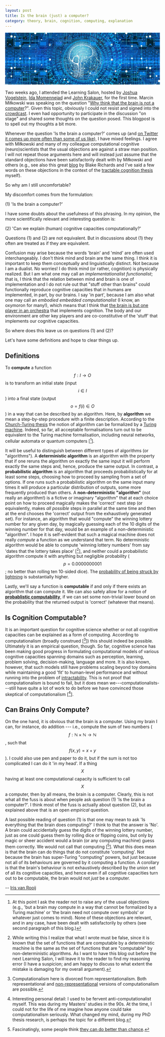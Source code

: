 ```yaml
---
layout: post
title: Is the brain (just) a computer?
category: theory, brain, cognition, computing, explanation
---
```

![brain computer](/images/braincomputer.jpg "braincomputer")

Two weeks ago, I attended the Learning Salon, hosted by [Joshua Vogelstein](https://twitter.com/neuro_data), [Ida Momennejad](https://twitter.com/criticalneuro) and [John Krakauer](https://twitter.com/blamlab), for the first time. Marcin Mi&#322;kowski was speaking on the question "[Why think that the brain is not a computer](https://philpapers.org/rec/MIKWTT)?". Given this topic, obviously I could not resist and signed into the [crowdcast](https://www.crowdcast.io/e/learningsalon/5). I even had opportunity to participate in the discussion "on stage" and shared some thoughts on the question posed. This blogpost is to spell out my thoughts a bit more.



Whenever the question 'Is the brain a computer?' comes up (and [on Twitter it comes up more often than some of us like](https://twitter.com/IrisVanRooij/status/1026498652892790785?s=20)), I have mixed feelings. I agree with Mi&#322;kowski and many of my colleague computational cognitive (neuro)scientists that the usual objections are against a straw man position. I will not repeat those arguments here and will instead just assume that the standard objections have been satisfactorily dealt with by Mi&#322;kowski and others (e.g., see also this great [blog](https://medium.com/the-spike/yes-the-brain-is-a-computer-11f630cad736) by Blake Richards and I've said a few words on these objections in the context of the [tractable cognition thesis](https://onlinelibrary.wiley.com/doi/pdf/10.1080/03640210801897856) myself).

So why am I still uncomfortable?

My discomfort comes from the formulation:

(1) 'Is the brain a computer?'

I have some doubts about the usefulness of this phrasing. In my opinion, the more scientifically relevant and interesting question is:

(2) 'Can we explain (human) cognitive capacities computationally?'

Questions (1) and (2) are not equivalent. But in discussions about (1) they often are treated as if they are equivalent.

Confusion may arise because the words 'brain' and 'mind' are often used interchangeably. I don't think mind and brain are the same thing. I think it is important to keep them conceptually and linguistically distinct. Not because I am a dualist. No worries! I do think mind (or rather, cognition) is physically realized. But I am what one may call an *implementationalist functionalist*; that is, I think that the relation between mind and brain is one of implementation and I do not rule out that "stuff other than brains" could functionally reproduce cognitive capacities that in humans are implemented, in part,  by our brains. I say 'in part', because I am also what one may call an *embodied embedded computationalist* (I know, an oxymoron for many!), which means that I think that [the brain is but one player in an orchestra](https://journals.sagepub.com/doi/10.1177/0959354308089787) that implements cognition. The body and our environment are other key players and are co-constitutive of the 'stuff' that implements our cognitive capacities.

So where does this leave us on questions (1) and (2)?

Let's have some definitions and hope to clear things up.

## Definitions

To **compute** a function $$ f: I \rightarrow O $$ is to transform an initial state (input $$ i \in I$$) into a final state (output $$ o = f(i) \in O$$) in a way that can be described by an algorithm. Here, by **algorithm** we mean a step-by-step procedure with a finite description. According to the [Church-Turing thesis](https://en.wikipedia.org/wiki/Church–Turing_thesis) the notion of algorithm can be formalized by a [Turing machine](https://en.wikipedia.org/wiki/Turing_machine). Indeed, so far, all acceptable formalisations turn out to be equivalent to the Turing machine formalisation, including neural networks, cellular automata or quantum computers [[^1]].

It will be useful to distinguish between different types of algorithms (or "algorithms"). A **deterministic algorithm** is an algorithm with the property that if one reruns the algorithm on exactly the same input it will perform exactly the same steps and, hence, produce the same output. In contrast, a **probabilistic algorithm** is an algorithm that proceeds probabilistically for at least some steps, choosing how to proceed by sampling from a set of options. If one runs such a probabilistic algorithm on the same input many times it will produce a particular distribution of outputs, some more frequently produced than others. A **non-deterministic "algorithm"** (not really an algorithm!) is a fictive or imaginary "algorithm" that at each choice point on how to proceed magically makes the 'correct' next step (or equivalently, makes *all possible* steps in parallel at the same time and then at the end chooses the 'correct' output from the exhaustively generated set). For instance, an algorithm that would "compute" the winning lottery number for any given day, by magically guessing each of the 10 digits of the winning number for that day, would be an example of a non-deterministic "algorithm". I hope it is self-evident that such a magical machine does not really *compute* a function as we understand that term. No deterministic algorithm would be able to compute 'winning lottery numbers' from say 'dates that the lottery takes place' [[^2]], and neither could a probabilistic algorithm compute it with anything but negligible probability ($$p = 0.0000000001$$; no better than rolling ten 10-sided dice). The [probability of being struck by lightning](https://www.floridamuseum.ufl.edu/shark-attacks/odds/compare-risk/death/) is substantially higher.

Lastly, we'll say a function is **computable** if and only if there exists an algorithm that can compute it. We can also safely allow for a notion of **[probablistic computability](https://irisvanrooijcogsci.com/2020/01/01/sampling-cannot-make-hard-work-light/)**, if we can set some non-trivial lower bound on the probability that the returned output is 'correct' (whatever that means).

## Is Cognition Computable?

It is an important question for cognitive science whether or not all cognitive capacities can be explained as a form of computing. According to computationalism (broadly construed [[^3]]) this should indeed be possible. Ultimately it is an empirical question, though. So far, cognitive science has been making good progress in formulating computational models of various cognitive capacities spanning domains such as perception, learning, problem solving, decision-making, language and more. It is also known, however, that such models still have problems scaling beyond toy domains while maintaining a good 'fit' to human-level performance and without running into the problem of [intractability](https://cognitionandintractability.com). This is not proof that computationalism is bound to fail, but it does mean we---computationalists---still have quite a lot of work to do before we have convinced those skeptical of computationalism [[^4]].

## Can Brains Only Compute?

On the one hand, it is obvious that the brain is a computer. Using my brain I can, for instance, do addition --- i.e., compute the sum of two numbers ($$ f: \mathbb{N} \times \mathbb{N}  \rightarrow \mathbb{N} $$, such that $$f(x,y) = x + y$$). I could also use pen and paper to do it, but if the sum is not too complicated I can do it 'in my head'. If a thing $$X$$ having at least one computational capacity is sufficient to call $$X$$ a computer, then by all means, the brain is a computer. Clearly, this is not what all the fuss is about when people ask question (1) 'Is the brain a computer?'. I think most of the fuss is actually about question (2), but as explained above that is an open *empirical* question.

A last possible reading of question (1) is that one may mean to ask 'Is everything that the brain does computing?' I think to that the answer is 'No'. A brain could accidentally guess the digits of the winning lottery number, just as one could guess them by rolling dice or flipping coins, but only by magic or sheer accident would a brain (or any computing machine) guess them correctly. We would not call that computing [[^5]]. What this does mean is that the brain can do things that do not constitute 'computing'. Not because the brain has super-Turing "computing" powers, but just because not all of its behaviours are governed by it computing a function. A corollary is that the brain's behaviour is not exhaustively described by the union set of all its cognitive capacities, and hence even if all cognitive capacities turn out to be computable, the brain would not *just* be a computer.

-- [Iris van Rooij](https://metatheorist.com/about/)

[^1]: At this point I ask the reader not to raise any of the usual objections (e.g., 'but a brain may compute in a way that cannot be formalized by a Turing machine' or 'the brain need not compute over symbols' or whatever just comes to mind). None of these objections are relevant, and in any case, have been dealt with satisfactorily by others (see second paragraph of this blog.)

[^2]: While writing this I realize that what I wrote must be false, since it is known that the set of functions that are computable by a deterministic machine is the same as the set of functions that are "computable" by non-deterministic algorithms. As I want to have this blog out before the next Learning Salon, I will leave it to the reader to find my reasoning error (I have a suspicion; and am happy to discuss to what extent the mistake is damaging for my overall argument).

[^3]: Computationalism here is divorced from representationalism. Both representational and [non-representational](https://link.springer.com/article/10.1007%2Fs11098-005-5385-4) versions of computationalism are possible.

[^4]: Interesting personal detail: I used to be fervent anti-computationalist myself. This was during my Masters' studies in the 90s. At the time, I could not for the life of me imagine how anyone could take computationalism seriously. What changed my mind, during my PhD thesis research, is perhaps the topic for a different blog.

[^5]: Fascinatingly, some people think [they can do better than chance](https://www.wikihow.com/Choose-Lottery-Numbers).

<script type="text/javascript" async
  src="https://cdn.mathjax.org/mathjax/latest/MathJax.js?config=TeX-MML-AM_CHTML">
</script>
